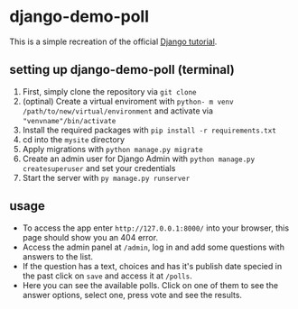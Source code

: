 # django-demo-poll

This is a simple recreation of the official [Django tutorial](https://docs.djangoproject.com/en/3.1/intro/tutorial01/).

## setting up django-demo-poll (terminal)

1. First, simply clone the repository via `git clone`
2. (optinal) Create a virtual enviroment with `python- m venv /path/to/new/virtual/environment` and activate via `"venvname"/bin/activate`
3. Install the required packages with `pip install -r requirements.txt`
4. cd into the `mysite` directory
5. Apply migrations with `python manage.py migrate`
6. Create an admin user for Django Admin with `python manage.py createsuperuser` and set your credentials
7. Start the server with `py manage.py runserver`

## usage

* To access the app enter `http://127.0.0.1:8000/` into your browser, this page should show you an 404 error.
* Access the admin panel at `/admin`, log in and add some questions with answers to the list.
* If the question has a text, choices and has it's publish date specied in the past click on `save` and access it at `/polls`.
* Here you can see the available polls. Click on one of them to see the answer options, select one, press vote and see the results.
